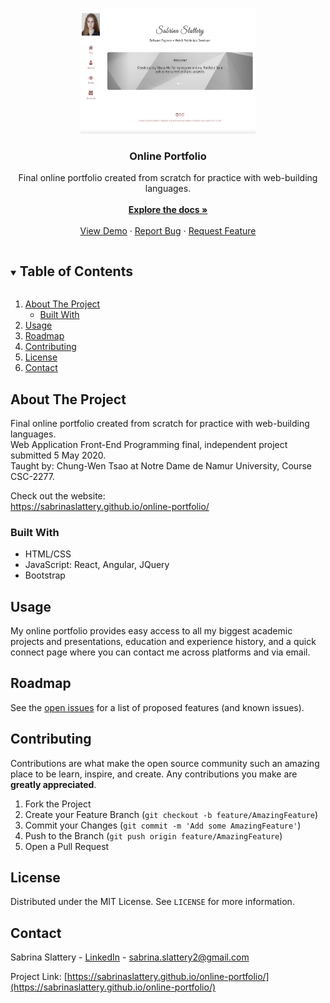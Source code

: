 
<!-- PROJECT LOGO -->
<br />
<p align="center">
  <a href="https://sabrinaslattery.github.io/online-portfolio/">
    <img src="https://github.com/sabrinaslattery/online-portfolio/blob/main/portfolio_images/portfolio_preview.png" alt="Logo" width="280" height="200">
  </a>

  <h3 align="center">Online Portfolio</h3>

  <p align="center">
    Final online portfolio created from scratch for practice with web-building languages. <br />
    <br />
    <a href="https://github.com/sabrinaslattery/online-portfolio"><strong>Explore the docs »</strong></a>
    <br />
    <br />
    <a href="https://sabrinaslattery.github.io/online-portfolio/">View Demo</a>
    ·
    <a href="https://github.com/sabrinaslattery/online-portfolio/issues">Report Bug</a>
    ·
    <a href="https://github.com/sabrinaslattery/online-portfolio/issues">Request Feature</a>
  </p>
</p>



<!-- TABLE OF CONTENTS -->
<details open="open">
  <summary><h2 style="display: inline-block">Table of Contents</h2></summary>
  <ol>
    <li>
      <a href="#about-the-project">About The Project</a>
      <ul>
        <li><a href="#built-with">Built With</a></li>
      </ul>
    </li>
    <li><a href="#usage">Usage</a></li>
    <li><a href="#roadmap">Roadmap</a></li>
    <li><a href="#contributing">Contributing</a></li>
    <li><a href="#license">License</a></li>
    <li><a href="#contact">Contact</a></li>
  </ol>
</details>



<!-- ABOUT THE PROJECT -->
## About The Project

Final online portfolio created from scratch for practice with web-building languages. <br />
Web Application Front-End Programming final, independent project submitted 5 May 2020. <br />
Taught by: Chung-Wen Tsao at Notre Dame de Namur University, Course CSC-2277. <br />

Check out the website: <br />
https://sabrinaslattery.github.io/online-portfolio/ <br />


### Built With

* HTML/CSS
* JavaScript: React, Angular, JQuery
* Bootstrap

<!-- USAGE EXAMPLES -->
## Usage

My online portfolio provides easy access to all my biggest academic projects and presentations, education and experience history, and a quick connect page where you can contact me across platforms and via email. 


<!-- ROADMAP -->
## Roadmap

See the [open issues](https://github.com/sabrinaslattery/online-portfolio/issues) for a list of proposed features (and known issues).


<!-- CONTRIBUTING -->
## Contributing

Contributions are what make the open source community such an amazing place to be learn, inspire, and create. Any contributions you make are **greatly appreciated**.

1. Fork the Project
2. Create your Feature Branch (`git checkout -b feature/AmazingFeature`)
3. Commit your Changes (`git commit -m 'Add some AmazingFeature'`)
4. Push to the Branch (`git push origin feature/AmazingFeature`)
5. Open a Pull Request


<!-- LICENSE -->
## License

Distributed under the MIT License. See `LICENSE` for more information.


<!-- CONTACT -->
## Contact

Sabrina Slattery - [LinkedIn](https://www.linkedin.com/in/sabrina-slattery-803076171/) - sabrina.slattery2@gmail.com

Project Link: [https://sabrinaslattery.github.io/online-portfolio/](https://sabrinaslattery.github.io/online-portfolio/)


<!-- MARKDOWN LINKS & IMAGES -->
<!-- https://www.markdownguide.org/basic-syntax/#reference-style-links -->
[contributors-shield]: https://img.shields.io/github/contributors/github_username/repo.svg?style=for-the-badge
[contributors-url]: https://github.com/github_username/repo/graphs/contributors
[forks-shield]: https://img.shields.io/github/forks/github_username/repo.svg?style=for-the-badge
[forks-url]: https://github.com/github_username/repo/network/members
[stars-shield]: https://img.shields.io/github/stars/github_username/repo.svg?style=for-the-badge
[stars-url]: https://github.com/github_username/repo/stargazers
[issues-shield]: https://img.shields.io/github/issues/github_username/repo.svg?style=for-the-badge
[issues-url]: https://github.com/github_username/repo/issues
[license-shield]: https://img.shields.io/github/license/github_username/repo.svg?style=for-the-badge
[license-url]: https://github.com/github_username/repo/blob/master/LICENSE.txt
[linkedin-shield]: https://img.shields.io/badge/-LinkedIn-black.svg?style=for-the-badge&logo=linkedin&colorB=555
[linkedin-url]: https://linkedin.com/in/github_username
